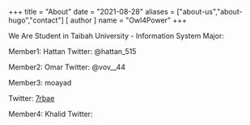 +++
title = "About"
date = "2021-08-28"
aliases = ["about-us","about-hugo","contact"]
[ author ]
  name = "Owl4Power"
+++

We Are Student in Taibah University - Information System Major:

Member1: Hattan
Twitter: @hattan_515

Member2: Omar
Twitter: @vov__44 

Member3: moayad

Twitter: <a href="https:twitter.com/7rbae">7rbae</a>

Member4: Khalid
Twitter: 

